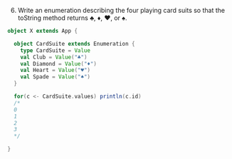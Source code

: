 6. Write an enumeration describing the four playing card suits so that the
toString method returns ♣, ♦, ♥, or ♠.

```scala
object X extends App {

  object CardSuite extends Enumeration {
    type CardSuite = Value
    val Club = Value("♣")
    val Diamond = Value("♦")
    val Heart = Value("♥")
    val Spade = Value("♠")
  }

  for(c <- CardSuite.values) println(c.id)
  /*
  0
  1
  2
  3
  */

}

```
